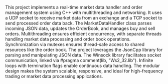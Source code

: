 This project implements a real-time market data handler and order management system using C++ with multithreading and networking. 
It uses a UDP socket to receive market data from an exchange and a TCP socket to send processed order data back.
The MarketDataHandler class parses incoming JSON data, updates the OrderBook, and manages buy and sell orders.
Multithreading ensures efficient concurrency, with separate threads handling market data processing and order book operations. 
Synchronization via mutexes ensures thread-safe access to shared resources like the order book.
The project leverages the JsonCpp library for parsing and manipulating JSON data. 
The Winsock library facilitates socket communication, linked via #pragma comment(lib, "Ws2_32.lib"). 
Infinite loops with termination flags enable continuous data handling. The modular design makes the system scalable, responsive, and ideal for high-frequency trading or market data processing applications.






